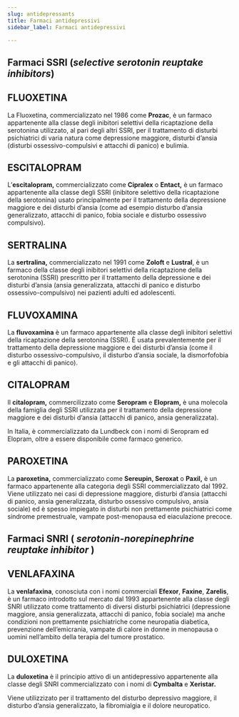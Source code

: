 ```yaml
---
slug: antidepressants
title: Farmaci antidepressivi
sidebar_label: Farmaci antidepressivi

---
```

## **Farmaci SSRI (_selective serotonin reuptake inhibitors_)**

## **FLUOXETINA**

La Fluoxetina, commercializzato nel 1986 come **Prozac**, è un farmaco appartenente alla classe degli inibitori selettivi della ricaptazione della serotonina utilizzato, al pari degli altri SSRI, per il trattamento di disturbi psichiatrici di varia natura come depressione maggiore, disturbi d’ansia (disturbi ossessivo-compulsivi e attacchi di panico) e bulimia.

## **ESCITALOPRAM**

L’**escitalopram,** commercializzato come **Cipralex** o **Entact,** è un farmaco appartenente alla classe degli SSRI (inibitore selettivo della ricaptazione della serotonina) usato principalmente per il trattamento della depressione maggiore e dei disturbi d’ansia (come ad esempio disturbo d’ansia generalizzato, attacchi di panico, fobia sociale e disturbo ossessivo compulsivo).

## **SERTRALINA**

La **sertralina,** commercializzato nel 1991 come **Zoloft** e **Lustral**, è un farmaco della classe degli inibitori selettivi della ricaptazione della serotonina (SSRI) prescritto per il trattamento della depressione e dei disturbi d’ansia (ansia generalizzata, attacchi di panico e disturbo ossessivo-compulsivo) nei pazienti adulti ed adolescenti.

## **FLUVOXAMINA**

La **fluvoxamina** è un farmaco appartenente alla classe degli inibitori selettivi della ricaptazione della serotonina (SSRI). È usata prevalentemente per il trattamento della depressione maggiore e dei disturbi d’ansia (come il disturbo ossessivo-compulsivo, il disturbo d’ansia sociale, la dismorfofobia e gli attacchi di panico).

## **CITALOPRAM**

Il **citalopram,** commercilizzato come **Seropram** e **Elopram,** è una molecola della famiglia degli SSRI utilizzata per il trattamento della depressione maggiore e dei disturbi d’ansia (attacchi di panico, ansia generalizzata).

In Italia, è commercializzato da Lundbeck con i nomi di Seropram ed Elopram, oltre a essere disponibile come farmaco generico.

## **PAROXETINA**

La **paroxetina,** commercializzato come **Sereupin, Seroxat** o **Paxil,** è un farmaco appartenente alla categoria degli SSRI commercializzato dal 1992. Viene utilizzato nei casi di depressione maggiore, disturbi d’ansia (attacchi di panico, ansia generalizzata, disturbo ossessivo compulsivo, ansia sociale) ed è spesso impiegato in disturbi non prettamente psichiatrici come sindrome premestruale, vampate post-menopausa ed eiaculazione precoce.

## **Farmaci SNRI ( _serotonin-norepinephrine reuptake inhibitor_ )**

## **VENLAFAXINA**

La **venlafaxina**, conosciuta con i nomi commerciali **Efexor**, **Faxine**, **Zarelis**, è un farmaco introdotto sul mercato dal 1993 appartenente alla classe degli SNRI utilizzato come trattamento di diversi disturbi psichiatrici (depressione maggiore, ansia generalizzata, attacchi di panico, fobia sociale) ma anche condizioni non prettamente psichiatriche come neuropatia diabetica, prevenzione dell’emicrania, vampate di calore in donne in menopausa o uomini nell’ambito della terapia del tumore prostatico.

## **DULOXETINA**

La **duloxetina** è il principio attivo di un antidepressivo appartenente alla classe degli SNRI commercializzato con i nomi di **Cymbalta** e **Xeristar.**

Viene utilizzizato per il trattamento del disturbo depressivo maggiore, il disturbo d’ansia generalizzato, la fibromialgia e il dolore neuropatico.
